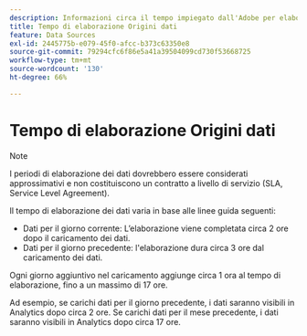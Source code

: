 ```yaml
---
description: Informazioni circa il tempo impiegato dall'Adobe per elaborare le origini dati.
title: Tempo di elaborazione Origini dati
feature: Data Sources
exl-id: 2445775b-e079-45f0-afcc-b373c63350e8
source-git-commit: 79294cfc6f86e5a41a39504099cd730f53668725
workflow-type: tm+mt
source-wordcount: '130'
ht-degree: 66%

---
```


# Tempo di elaborazione Origini dati

>[!NOTE]
>I periodi di elaborazione dei dati dovrebbero essere considerati approssimativi e non costituiscono un contratto a livello di servizio (SLA, Service Level Agreement).

Il tempo di elaborazione dei dati varia in base alle linee guida seguenti:

* Dati per il giorno corrente: L’elaborazione viene completata circa 2 ore dopo il caricamento dei dati.
* Dati per il giorno precedente: l&#39;elaborazione dura circa 3 ore dal caricamento dei dati.

Ogni giorno aggiuntivo nel caricamento aggiunge circa 1 ora al tempo di elaborazione, fino a un massimo di 17 ore.

Ad esempio, se carichi dati per il giorno precedente, i dati saranno visibili in Analytics dopo circa 2 ore. Se carichi dati per il mese precedente, i dati saranno visibili in Analytics dopo circa 17 ore.
